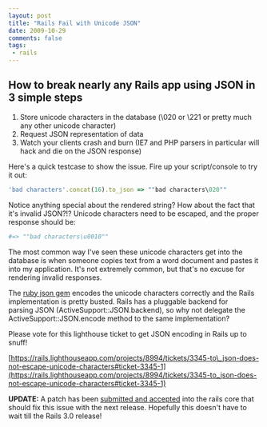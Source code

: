 ```yaml
---
layout: post
title: "Rails Fail with Unicode JSON"
date: 2009-10-29
comments: false
tags:
 - rails
---
```




How to break nearly any Rails app using JSON in 3 simple steps
-----------------


  1. Store unicode characters in the database (\020 or \221 or pretty much any other unicode character)
  2. Request JSON representation of data
  3. Watch your clients crash and burn (IE7 and PHP parsers in particular will hack and die on the JSON response)


Here's a quick testcase to show the issue. Fire up your script/console to try it out:

```ruby
'bad characters'.concat(16).to_json => ""bad characters\020""
```


Notice anything special about the rendered string? How about the fact that it's invalid JSON?!? Unicode characters need to be escaped, and the proper response should be:

```ruby
#=> ""bad characters\u0010""
```


The most common way I've seen these unicode characters get into the database is when someone copies text from a word document and pastes it into my application. It's not extremely common, but that's no excuse for rendering invalid responses.


The [ruby json gem](http://json.rubyforge.org/) encodes the unicode characters correctly and the Rails implementation is pretty busted. Rails has a pluggable backend for parsing JSON (ActiveSupport::JSON.backend), so why not delegate the ActiveSupport::JSON.encode method to the same implementation?


Please vote for this lighthouse ticket to get JSON encoding in Rails up to snuff!

[https://rails.lighthouseapp.com/projects/8994/tickets/3345-to\_json-does-not-escape-unicode-characters#ticket-3345-1](https://rails.lighthouseapp.com/projects/8994/tickets/3345-to_json-does-not-escape-unicode-characters#ticket-3345-1)


**UPDATE:** A patch has been [submitted and accepted](http://github.com/rails/rails/commit/a9002056761a481589852d6e8680f752a5b823b7) into the rails core that should fix this issue with the next release. Hopefully this doesn't have to wait till the Rails 3.0 release!
